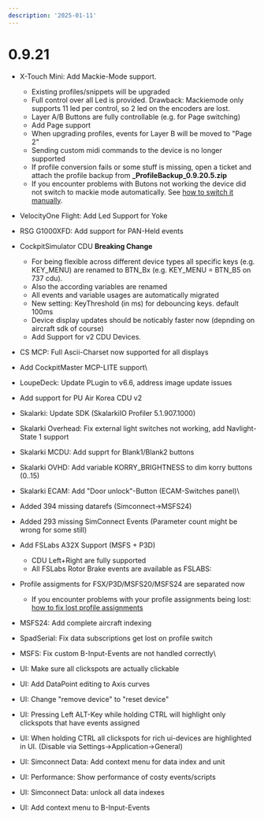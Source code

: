 ```yaml
---
description: '2025-01-11'
---
```


# 0.9.21

* X-Touch Mini: Add Mackie-Mode support.
  * Existing profiles/snippets will be upgraded
  * Full control over all Led is provided. Drawback: Mackiemode only supports 11 led per control, so 2 led on the encoders are lost.
  * Layer A/B Buttons are fully controllable (e.g. for Page switching)
  * Add Page support
  * When upgrading profiles, events for Layer B will be moved to "Page 2"
  * Sending custom midi commands to the device is no longer supported&#x20;
  * If profile conversion fails or some stuff is missing, open a ticket and attach the profile backup from **\_ProfileBackup\_0.9.20.5.zip**
  * If you encounter problems with Butons not working the device did not switch to mackie mode automatically. See [how to switch it manually](../hardware-specific/midi-devices/x-touch-mini.md).&#x20;
* VelocityOne Flight: Add Led Support for Yoke
* RSG G1000XFD: Add support for PAN-Held events
* CockpitSimulator CDU **Breaking Change**
  * For being flexible across different device types all specific keys (e.g. KEY\_MENU) are renamed to BTN\_Bx (e.g. KEY\_MENU = BTN\_B5 on 737 cdu).
  * Also the according variables are renamed
  * All events and variable usages are automatically migrated
  * New setting: KeyThreshold (in ms) for debouncing keys. default 100ms
  * Device display updates should be noticably faster now (depnding on aircraft sdk of course)
  * Add Support for v2 CDU Devices.
* CS MCP: Full Ascii-Charset now supported for all displays
* Add CockpitMaster MCP-LITE support\

* LoupeDeck: Update PLugin to v6.6, address image update issues
* Add support for PU Air Korea CDU v2
* Skalarki: Update SDK (SkalarkiIO Profiler 5.1.907.1000)
* Skalarki Overhead: Fix external light switches not working, add Navlight-State 1 support
* Skalarki MCDU: Add supprt for Blank1/Blank2 buttons
* Skalarki OVHD: Add variable KORRY\_BRIGHTNESS to dim korry buttons (0..15)
* Skalarki ECAM: Add "Door unlock"-Button (ECAM-Switches panel)\

* Added 394 missing datarefs (Simconnect->MSFS24)
* Added 293 missing SimConnect Events (Parameter count might be wrong for some still)
* Add FSLabs A32X Support (MSFS + P3D)
  * CDU Left+Right are fully supported
  * All FSLabs Rotor Brake events are available as FSLABS:
* Profile assigments for FSX/P3D/MSFS20/MSFS24 are separated now
  * If you encounter problems with your profile assignments being lost: [how to fix lost profile assignments](../faq/msfs-lost-profile-aircraft-assigments.md)
* MSFS24: Add complete aircraft indexing
* SpadSerial: Fix data subscriptions get lost on profile switch
* MSFS: Fix custom B-Input-Events are not handled correctly\

* UI: Make sure all clickspots are actually clickable
* UI: Add DataPoint editing to Axis curves
* UI: Change "remove device" to "reset device"
* UI: Pressing Left ALT-Key while holding CTRL will highlight only clickspots that have events assigned
* UI: When holding CTRL all clickspots for rich ui-devices are highlighted in UI. (Disable via Settings->Application->General)
* UI: Simconnect Data: Add context menu for data index and unit
* UI: Performance: Show performance of costy events/scripts
* UI: Simconnect Data: unlock all data indexes
* UI: Add context menu to B-Input-Events
